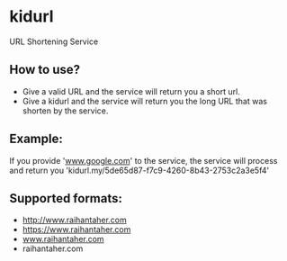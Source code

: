 # kidurl
URL Shortening Service

## How to use?
- Give a valid URL and the service will return you a short url.
- Give a kidurl and the service will return you the long URL that was shorten by the service.

## Example:
If you provide 'www.google.com' to the service, the service will process and return you 'kidurl.my/5de65d87-f7c9-4260-8b43-2753c2a3e5f4'

## Supported formats:
- http://www.raihantaher.com
- https://www.raihantaher.com
- www.raihantaher.com
- raihantaher.com
